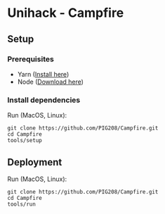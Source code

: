 # Unihack - Campfire

## Setup

### Prerequisites
- Yarn ([Install here](https://classic.yarnpkg.com/en/docs/install))
- Node ([Download here](https://nodejs.org/en/))

### Install dependencies

Run (MacOS, Linux):
```
git clone https://github.com/PIG208/Campfire.git
cd Campfire
tools/setup
```

## Deployment

Run (MacOS, Linux):
```
git clone https://github.com/PIG208/Campfire.git
cd Campfire
tools/run
```
